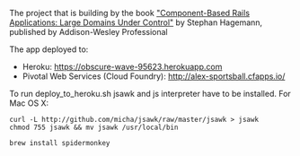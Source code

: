 The project that is building by the book ["Component-Based Rails Applications: Large Domains Under Control"](http://www.informit.com/store/component-based-rails-applications-large-domains-under-9780134774589) by Stephan Hagemann, published by Addison-Wesley Professional

The app deployed to:
- Heroku: https://obscure-wave-95623.herokuapp.com
- Pivotal Web Services (Cloud Foundry): http://alex-sportsball.cfapps.io/

To run deploy_to_heroku.sh jsawk and js interpreter have to be installed.
For Mac OS X:
```
curl -L http://github.com/micha/jsawk/raw/master/jsawk > jsawk
chmod 755 jsawk && mv jsawk /usr/local/bin
```
```
brew install spidermonkey
```